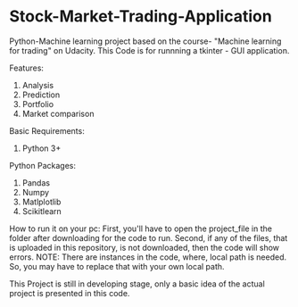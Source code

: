 # Stock-Market-Trading-Application

Python-Machine learning project based on the course- "Machine learning for trading" on Udacity. 
This Code is for runnning a tkinter - GUI application.

Features: 
1) Analysis
2) Prediction
3) Portfolio
4) Market comparison


Basic Requirements:
1) Python 3+

Python Packages:
1) Pandas
2) Numpy
3) Matlplotlib
4) Scikitlearn

How to run it on your pc:
First, you'll have to open the project_file in the folder after downloading for the code to run.
Second, if any of the files, that is uploaded in this repository, is not downloaded, then the code will show errors.
NOTE: There are instances in the code, where, local path is needed. 
So, you may have to replace that with your own local path.

This Project is still in developing stage, only a basic idea of the actual project is presented in this code.
